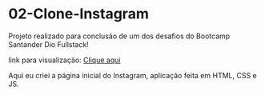 # 02-Clone-Instagram

Projeto realizado para conclusão de um dos desafios do Bootcamp Santander Dio Fullstack! 

link para visualização: [Clique aqui](https://htmlpreview.github.io/?https://github.com/DeSouzaRafael/03-bootcamp-clone-instagram/blob/main/index.html)

Aqui eu criei a página inicial do Instagram, aplicação feita em HTML, CSS e JS.
